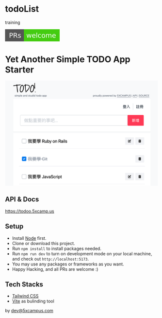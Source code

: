 
# todoList
training

![](references/images/PRs-welcome-brightgreen.svg)

# Yet Another Simple TODO App Starter

![](references/images/screenshot.png)

## API & Docs

<https://todoo.5xcamp.us>

## Setup

- Install [Node](https://nodejs.org/en/) first.
- Clone or download this project.
- Run `npm install` to install packages needed.
- Run `npm run dev` to turn on development mode on your local machine, and check out `http://localhost:5173`.
- You may use any packages or frameworks as you want.
- Happy Hacking, and all PRs are welcome :)

## Tech Stacks

- [Tailwind CSS](https://tailwindcss.com/)
- [Vite](https://vite.dev/) as bulinding tool

by dev@5xcampus.com

